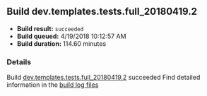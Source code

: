 ## Build dev.templates.tests.full_20180419.2
- **Build result:** `succeeded`
- **Build queued:** 4/19/2018 10:12:57 AM
- **Build duration:** 114.60 minutes
### Details
Build [dev.templates.tests.full_20180419.2](https://winappstudio.visualstudio.com/web/build.aspx?pcguid=a4ef43be-68ce-4195-a619-079b4d9834c2&builduri=vstfs%3a%2f%2f%2fBuild%2fBuild%2f25525) succeeded
Find detailed information in the [build log files](https://uwpctdiags.blob.core.windows.net/buildlogs/dev.templates.tests.full_20180419.2_logs.zip)
